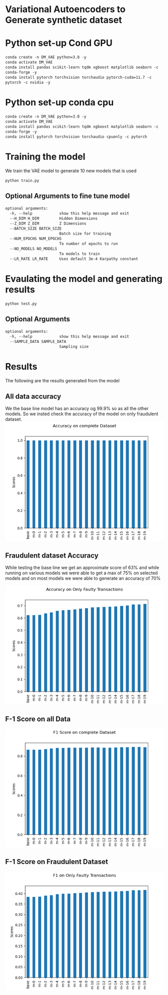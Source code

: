# Variational Autoencoders to Generate synthetic dataset


# Python set-up Cond GPU
```
conda create -n DM_VAE python=3.8 -y 
conda activate DM_VAE
conda install pandas scikit-learn tqdm xgboost matplotlib seaborn -c conda-forge -y
conda install pytorch torchvision torchaudio pytorch-cuda=11.7 -c pytorch -c nvidia -y 
```

# Python set-up conda cpu
```
conda create -n DM_VAE python=3.8 -y 
conda activate DM_VAE
conda install pandas scikit-learn tqdm xgboost matplotlib seaborn -c conda-forge -y
conda install pytorch torchvision torchaudio cpuonly -c pytorch
```

# Training the model
We train the VAE model to generate 10 new models that is used 
```
python train.py
```

## Optional Arguments to fine tune model
```
optional arguments:
  -h, --help            show this help message and exit
  --H_DIM H_DIM         Hidden Dimensions
  --Z_DIM Z_DIM         Z Dimensions
  --BATCH_SIZE BATCH_SIZE
                        Batch size for training
  --NUM_EPOCHS NUM_EPOCHS
                        To number of epochs to run
  --NO_MODELS NO_MODELS
                        To models to train
  --LR_RATE LR_RATE     Uses default 3e-4 Karpathy constant
```

# Evaulating the model and generating results
```
python test.py
```
## Optional Arguments
```
optional arguments:
  -h, --help            show this help message and exit
  --SAMPLE_DATA SAMPLE_DATA
                        Sampling size
```

# Results
The following are the results generated from the model

## All data accuracy
We the base line model has an accuracy og 99.9% so as all the other models. So we insted check the accuracy of the model on only fraudulent dataset.
<img src=results/acc_all_data_df.png>

## Fraudulent dataset Accuracy
While testing the base line we get an approximate score of 63% and while running on various models we were able to get a max of 75% on selected models and on most models we were able to generate an accuracy of 70%

<img src=results/acc_faulty_data.png>

## F-1 Score on all Data
<img src=results/f1_all_data.png>

## F-1 Score on Fraudulent Dataset
<img src=results/f1_faulty_data.png>
